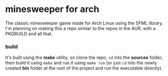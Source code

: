 # minesweeper for arch

The classic minesweeper game made for Arch Linux using the SFML library.
I'm planning on making this a repo similar to the repos in the AUR, with a PKGBUILD and all that.

### build

It's built using the **make** utility, so clone the repo, `cd` into the **sources** folder, then build it using `make` and run it using `make run` (or just `cd` into the newly created **bin** folder at the root of the project and run the executable directly).
